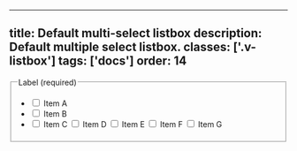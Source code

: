 <!--
 *              Copyright (c) 2025 Visa, Inc.
 *
 * Licensed under the Apache License, Version 2.0 (the "License");
 * you may not use this file except in compliance with the License.
 * You may obtain a copy of the License at
 *
 *         http://www.apache.org/licenses/LICENSE-2.0
 *
 * Unless required by applicable law or agreed to in writing, software
 * distributed under the License is distributed on an "AS IS" BASIS,
 * WITHOUT WARRANTIES OR CONDITIONS OF ANY KIND, either express or implied.
 * See the License for the specific language governing permissions and
 * limitations under the License.
 *
 -->
---
title: Default multi-select listbox
description: Default multiple select listbox. 
classes: ['.v-listbox']
tags: ['docs']
order: 14
---

<fieldset aria-labelledby="multi-select-listbox-default-legend">
  <legend class="v-label" id="multi-select-listbox-default-legend">
    Label (required)
  </legend>
  <div class="v-listbox-container">
    <ul class="v-listbox v-listbox-scroll v-listbox-multiselect">
      <li>
        <label class="v-listbox-item" for="checkbox-ms-default-1">
          <input class="v-checkbox" id="checkbox-ms-default-1" name="multi-select-example" type="checkbox"/>
          <span class="v-label v-typography-label-large">
            Item A
          </span>
        </label>
      </li>
      <li>
        <label class="v-listbox-item" for="checkbox-ms-default-2">
          <input class="v-checkbox" id="checkbox-ms-default-2" name="multi-select-example" type="checkbox"/>
          <span class="v-label v-typography-label-large">
            Item B
          </span>
        </label>
      </li>
      <li>
        <label class="v-listbox-item" for="checkbox-ms-default-3">
          <input class="v-checkbox" id="checkbox-ms-default-3" name="multi-select-example" type="checkbox"/>
          <span class="v-label v-typography-label-large">
            Item C
          </span>
        </label>
        <label class="v-listbox-item" for="checkbox-ms-default-4">
          <input class="v-checkbox" id="checkbox-ms-default-4" name="multi-select-example" type="checkbox"/>
          <span class="v-label v-typography-label-large">
            Item D
          </span>
        </label>
        <label class="v-listbox-item" for="checkbox-ms-default-5">
          <input class="v-checkbox" id="checkbox-ms-default-5" name="multi-select-example" type="checkbox"/>
          <span class="v-label v-typography-label-large">
            Item E
          </span>
        </label>
        <label class="v-listbox-item" for="checkbox-ms-default-6">
          <input class="v-checkbox" id="checkbox-ms-default-6" name="multi-select-example" type="checkbox"/>
          <span class="v-label v-typography-label-large">
            Item F
          </span>
        </label>
        <label class="v-listbox-item" for="checkbox-ms-default-7">
          <input class="v-checkbox" id="checkbox-ms-default-7" name="multi-select-example" type="checkbox"/>
          <span class="v-label v-typography-label-large">
            Item G
          </span>
        </label>
      </li>
    </ul>
  </div>
</fieldset>
